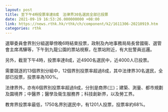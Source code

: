 ```yaml
---
layout: post
title: 至下午4時投票率達8成　法律界30名選民全部已投票
date: 2021-09-19 16:53:26.000000000 +08:00
link: https://news.rthk.hk/rthk/ch/component/k2/1611306-20210919.htm
categories: rthk
---
```


選舉委員會界別分組選舉傍晚6時結束投票，政制及內地事務局局長曾國衞、選管會主席馮驊等，下午到九龍公園的票站視察，在票站附近，有大批警員巡邏。

另外，截至下午4時，投票率達8成，近4900名選民中，近4000人已投票。

需要競逐的13個界別分組中，12個界別投票率超過8成，其中法律界30名選民，全部已投票，投票率為100%。

法律界外，亦有6個界別投票率超過9成，分別是商界(三)；建築、測量、都市規劃及園境界；中醫界；醫學及衞生服務界；科技創新界，以及勞工界。

教育界投票率最低，1750名界別選民中，有1201人投票，投票率約68%。
